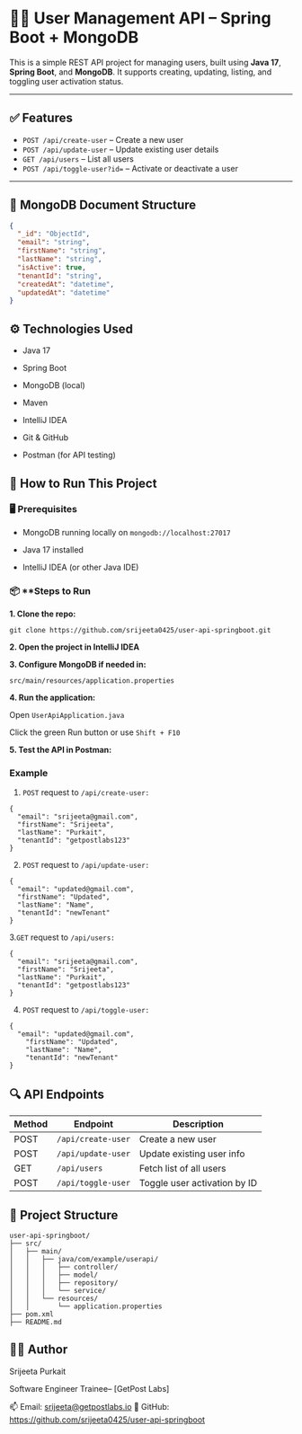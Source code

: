 # 👩‍💻 User Management API – Spring Boot + MongoDB

This is a simple REST API project for managing users, built using **Java 17**, **Spring Boot**, and **MongoDB**. It supports creating, updating, listing, and toggling user activation status.

---

## ✅ Features

- `POST /api/create-user` – Create a new user
- `POST /api/update-user` – Update existing user details
- `GET /api/users` – List all users
- `POST /api/toggle-user?id=` – Activate or deactivate a user

---

## 🧾 MongoDB Document Structure

```json
{
  "_id": "ObjectId",
  "email": "string",
  "firstName": "string",
  "lastName": "string",
  "isActive": true,
  "tenantId": "string",
  "createdAt": "datetime",
  "updatedAt": "datetime"
}
```

## ⚙️ Technologies Used

* Java 17

* Spring Boot

* MongoDB (local)

* Maven

* IntelliJ IDEA

* Git & GitHub

* Postman (for API testing)


## 🚀 How to Run This Project

### **🖥️ Prerequisites**

* MongoDB running locally on ```mongodb://localhost:27017```

* Java 17 installed

* IntelliJ IDEA (or other Java IDE)

### 📦 **Steps to Run

**1. Clone the repo:**

````git clone https://github.com/srijeeta0425/user-api-springboot.git````

**2. Open the project in IntelliJ IDEA**

**3. Configure MongoDB if needed in:**
````
src/main/resources/application.properties
````
**4. Run the application:**

Open ````UserApiApplication.java````

Click the green Run button or use ````Shift + F10````

**5. Test the API in Postman:**

### Example 
1. ````POST```` request to ````/api/create-user:````
````
{
  "email": "srijeeta@gmail.com",
  "firstName": "Srijeeta",
  "lastName": "Purkait",
  "tenantId": "getpostlabs123"
}
```` 
2. ````POST```` request to ````/api/update-user:````
````
{
  "email": "updated@gmail.com",
  "firstName": "Updated",
  "lastName": "Name",
  "tenantId": "newTenant"
}
````
3.````GET```` request to ````/api/users:````
````
{
  "email": "srijeeta@gmail.com",
  "firstName": "Srijeeta",
  "lastName": "Purkait",
  "tenantId": "getpostlabs123"
}
````
4. ````POST```` request to ````/api/toggle-user:````
````
{
  "email": "updated@gmail.com",
    "firstName": "Updated",
    "lastName": "Name",
    "tenantId": "newTenant"
}
````
## 🔍 API Endpoints

| Method | Endpoint             | Description                    |
|--------|----------------------|--------------------------------|
| POST   | `/api/create-user`   | Create a new user              |
| POST   | `/api/update-user`   | Update existing user info      |
| GET    | `/api/users`         | Fetch list of all users        |
| POST   | `/api/toggle-user`   | Toggle user activation by ID   |


## 📁 Project Structure

````
user-api-springboot/
├── src/
│   ├── main/
│   │   ├── java/com/example/userapi/
│   │   │   ├── controller/
│   │   │   ├── model/
│   │   │   ├── repository/
│   │   │   └── service/
│   │   └── resources/
│   │       └── application.properties
├── pom.xml
├── README.md
````

## 🙋‍♀️ Author
Srijeeta Purkait

Software Engineer Trainee– [GetPost Labs]

📫 Email: srijeeta@getpostlabs.io
🔗 GitHub: https://github.com/srijeeta0425/user-api-springboot

